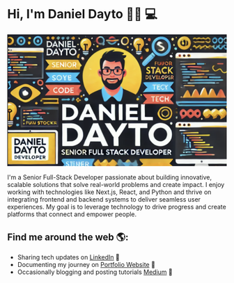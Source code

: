# Hi, I'm Daniel Dayto 👋🏽 💻

![Daniel Dayto](/images/daniel-dayto-banner-github.png)

I'm a Senior Full-Stack Developer passionate about building innovative, scalable solutions that solve real-world problems and create impact. I enjoy working with technologies like Next.js, React, and Python and thrive on integrating frontend and backend systems to deliver seamless user experiences. My goal is to leverage technology to drive progress and create platforms that connect and empower people.

## Find me around the web 🌎:

- Sharing tech updates on [LinkedIn](https://www.linkedin.com/in/daniel-dayto/) 💼
- Documenting my journey on [Portfolio Website](https://master.dkango3sjfpvv.amplifyapp.com/) 📝
- Occasionally blogging and posting tutorials [Medium](https://medium.com/@danielcdayto) 🎥
